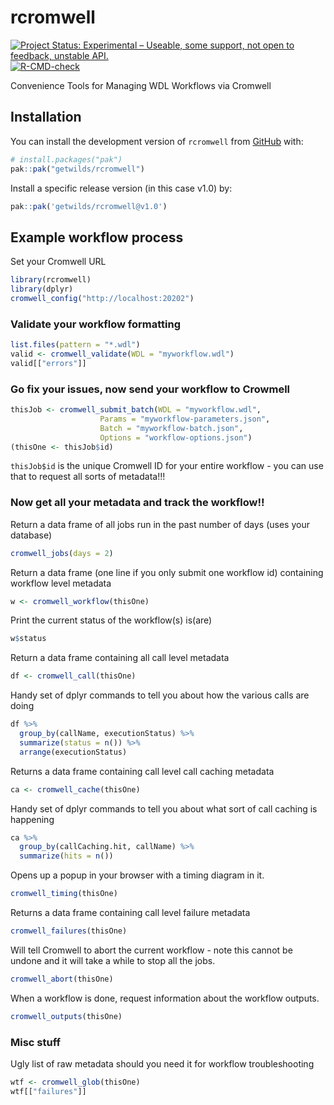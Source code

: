 <!-- README.md is generated from README.Rmd. Please edit that file -->
<!-- BEWARE: THIS CODE DOESN'T RUN - IT'S JUST PSEUDO CODE FOR NOW -->



# rcromwell

<!-- badges: start -->
[![Project Status: Experimental – Useable, some support, not open to feedback, unstable API.](https://getwilds.github.io/badges/badges/experimental.svg)](https://getwilds.github.io/badges/#experimental)
[![R-CMD-check](https://github.com/getwilds/rcromwell/actions/workflows/R-CMD-check.yaml/badge.svg?branch=dev)](https://github.com/getwilds/rcromwell/actions/workflows/R-CMD-check.yaml)
<!-- badges: end -->

Convenience Tools for Managing WDL Workflows via Cromwell

## Installation

You can install the development version of `rcromwell` from [GitHub](https://github.com/) with:

```r
# install.packages("pak")
pak::pak("getwilds/rcromwell")
```

Install a specific release version (in this case v1.0) by:

```r
pak::pak('getwilds/rcromwell@v1.0')
```

## Example workflow process

Set your Cromwell URL

```r
library(rcromwell)
library(dplyr)
cromwell_config("http://localhost:20202")
```

### Validate your workflow formatting

```r
list.files(pattern = "*.wdl")
valid <- cromwell_validate(WDL = "myworkflow.wdl")
valid[["errors"]]
```

### Go fix your issues, now send your workflow to Crowmell

```r
thisJob <- cromwell_submit_batch(WDL = "myworkflow.wdl",
                    Params = "myworkflow-parameters.json",
                    Batch = "myworkflow-batch.json",
                    Options = "workflow-options.json")
(thisOne <- thisJob$id)
```

`thisJob$id` is the unique Cromwell ID for your entire workflow - you can use that to request all sorts of metadata!!!

### Now get all your metadata and track the workflow!!

Return a data frame of all jobs run in the past number of days (uses your database)

```r
cromwell_jobs(days = 2)
```

Return a data frame (one line if you only submit one workflow id) containing workflow level metadata

```r
w <- cromwell_workflow(thisOne)
```

Print the current status of the workflow(s) is(are)

```r
w$status
```

Return a data frame containing all call level metadata

```r
df <- cromwell_call(thisOne)
```

Handy set of dplyr commands to tell you about how the various calls are doing

```r
df %>%
  group_by(callName, executionStatus) %>%
  summarize(status = n()) %>%
  arrange(executionStatus)
```

Returns a data frame containing call level call caching  metadata

```r
ca <- cromwell_cache(thisOne)
```

Handy set of dplyr commands to tell you about what sort of call caching is happening

```r
ca %>%
  group_by(callCaching.hit, callName) %>%
  summarize(hits = n())
```

Opens up a popup in your browser with a timing diagram in it.

```r
cromwell_timing(thisOne)
```

Returns a data frame containing call level failure metadata

```r
cromwell_failures(thisOne)
```

Will tell Cromwell to abort the current workflow - note this cannot be undone and it will take a while to stop all the jobs.

```r
cromwell_abort(thisOne)
```

When a workflow is done, request information about the workflow outputs.

```r
cromwell_outputs(thisOne)
```

### Misc stuff

Ugly list of raw metadata should you need it for workflow troubleshooting

```r
wtf <- cromwell_glob(thisOne)
wtf[["failures"]]
```
